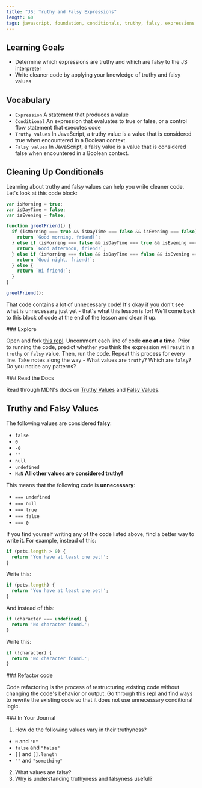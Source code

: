 ```yaml
---
title: "JS: Truthy and Falsy Expressions"
length: 60
tags: javascript, foundation, conditionals, truthy, falsy, expressions
---
```


## Learning Goals

* Determine which expressions are truthy and which are falsy to the JS interpreter
* Write cleaner code by applying your knowledge of truthy and falsy values

## Vocabulary

- `Expression` A statement that produces a value
- `Conditional` An expression that evaluates to true or false, or a control flow statement that executes code
- `Truthy values` In JavaScript, a truthy value is a value that is considered true when encountered in a Boolean context.
- `Falsy values` In JavaScript, a falsy value is a value that is considered false when encountered in a Boolean context.

## Cleaning Up Conditionals
Learning about truthy and falsy values can help you write cleaner code. Let's look at this code block:
```js
var isMorning = true;
var isDayTime = false;
var isEvening = false;

function greetFriend() {
  if (isMorning === true && isDayTime === false && isEvening === false) {
    return `Good morning, friend!`;
  } else if (isMorning === false && isDayTime === true && isEvening === false) {
    return `Good afternoon, friend!`;
  } else if (isMorning === false && isDayTime === false && isEvening === true) {
    return `Good night, friend!`;
  } else {
    return `Hi friend!`;
  }
}

greetFriend();
```
That code contains a lot of unnecessary code! It's okay if you don't see what is unnecessary just yet - that's what this lesson is for! We'll come back to this block of code at the end of the lesson and clean it up.

<section class="call-to-action">
### Explore

Open and fork [this repl](https://repl.it/@kaylaewood/truthynessfalsyness). Uncomment each line of code **one at a time**. Prior to running the code, predict whether you think the expression will result in a `truthy` or `falsy` value. Then, run the code. Repeat this process for every line. Take notes along the way - What values are `truthy`? Which are `falsy`? Do you notice any patterns?
</section>

<section class="call-to-action">
### Read the Docs

Read through MDN's docs on [Truthy Values](https://developer.mozilla.org/en-US/docs/Glossary/Truthy) and [Falsy Values](https://developer.mozilla.org/en-US/docs/Glossary/Falsy).
</section>

## Truthy and Falsy Values
The following values are considered **falsy**:
- `false`
- `0`
- `-0`
- `""`
- `null`
- `undefined`
- `NaN`
**All other values are considered truthy!**

This means that the following code is **unnecessary**:
- `=== undefined`
- `=== null`
- `=== true`
- `=== false`
- `=== 0`

If you find yourself writing any of the code listed above, find a better way to write it. For example, instead of this:
```js
if (pets.length > 0) {
  return 'You have at least one pet!';
}
```
Write this:
```js
if (pets.length) {
  return 'You have at least one pet!';
}
```
And instead of this:
```js
if (character === undefined) {
  return 'No character found.';
}
```
Write this:
```js
if (!character) {
  return 'No character found.';
}
```

<section class="call-to-action">
### Refactor code

Code refactoring is the process of restructuring existing code without changing the code's behavior or output. Go through [this repl](https://repl.it/@kaylaewood/conditionalRefactoring) and find ways to rewrite the existing code so that it does not use unnecessary conditional logic. 
</section>

<section class="checks-for-understanding">
### In Your Journal

1. How do the following values vary in their truthyness?
 - `0` and `"0"`
 - `false` and `"false"`
 - `[]` and `[].length`
 - `""` and `"something"`
2. What values are falsy?
3. Why is understanding truthyness and falsyness useful?
</section>
